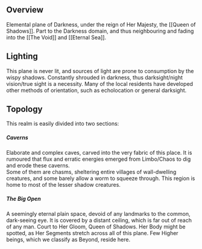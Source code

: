 ## Overview
Elemental plane of Darkness, under the reign of Her Majesty, the [[Queen of Shadows]].
Part to the Darkness domain, and thus neighbouring and fading into the [[The Void]] and [[Eternal Sea]]. 
## Lighting
This plane is never lit, and sources of light are prone to consumption by the wispy shadows. Constantly shrouded in darkness, thus darksight/night vision/true sight is a necessity. Many of the local residents have developed other methods of orientation, such as echolocation or general darksight. 
 

## Topology
This realm is easily divided into two sections: 
##### Caverns
Elaborate and complex caves, carved into the very fabric of this place. It is rumoured that flux and erratic energies emerged from Limbo/Chaos to dig and erode these caverns.   
Some of them are chasms, sheltering entire villages of wall-dwelling creatures, and some barely allow a worm to squeeze through.
This region is home to most of the lesser shadow creatures.
##### The Big Open
A seemingly eternal plain space, devoid of any landmarks to the common, dark-seeing eye. 
It is covered by a distant ceiling, which is far out of reach of any man. 
Court to Her Gloom, Queen of Shadows. Her Body might be spotted, as Her Segments stretch across all of this plane. 
Few Higher beings, which we classify as Beyond, reside here.